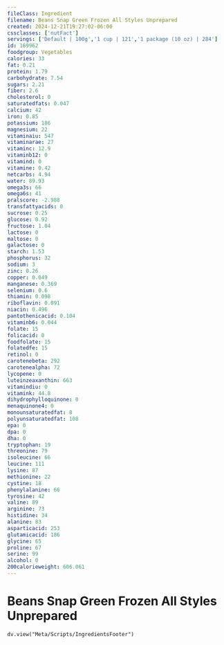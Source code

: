 ```yaml
---
fileClass: Ingredient
filename: Beans Snap Green Frozen All Styles Unprepared
created: 2024-12-21T19:27:02-06:00
cssclasses: ['nutFact']
servings: ['Default | 100g','1 cup | 121','1 package (10 oz) | 284']
id: 169962
foodgroup: Vegetables
calories: 33
fat: 0.21
protein: 1.79
carbohydrate: 7.54
sugars: 2.21
fiber: 2.6
cholesterol: 0
saturatedfats: 0.047
calcium: 42
iron: 0.85
potassium: 186
magnesium: 22
vitaminaiu: 547
vitaminarae: 27
vitaminc: 12.9
vitaminb12: 0
vitamind: 0
vitamine: 0.42
netcarbs: 4.94
water: 89.93
omega3s: 66
omega6s: 41
pralscore: -2.988
transfattyacids: 0
sucrose: 0.25
glucose: 0.92
fructose: 1.04
lactose: 0
maltose: 0
galactose: 0
starch: 1.53
phosphorus: 32
sodium: 3
zinc: 0.26
copper: 0.049
manganese: 0.369
selenium: 0.6
thiamin: 0.098
riboflavin: 0.091
niacin: 0.496
pantothenicacid: 0.104
vitaminb6: 0.044
folate: 15
folicacid: 0
foodfolate: 15
folatedfe: 15
retinol: 0
carotenebeta: 292
carotenealpha: 72
lycopene: 0
luteinzeaxanthin: 663
vitamindiu: 0
vitamink: 44.8
dihydrophylloquinone: 0
menaquinone4: 0
monounsaturatedfat: 8
polyunsaturatedfat: 108
epa: 0
dpa: 0
dha: 0
tryptophan: 19
threonine: 79
isoleucine: 66
leucine: 111
lysine: 87
methionine: 22
cystine: 18
phenylalanine: 66
tyrosine: 42
valine: 89
arginine: 73
histidine: 34
alanine: 83
asparticacid: 253
glutamicacid: 186
glycine: 65
proline: 67
serine: 99
alcohol: 0
200calorieweight: 606.061
---
```


# Beans Snap Green Frozen All Styles Unprepared

```dataviewjs
dv.view("Meta/Scripts/IngredientsFooter")
```